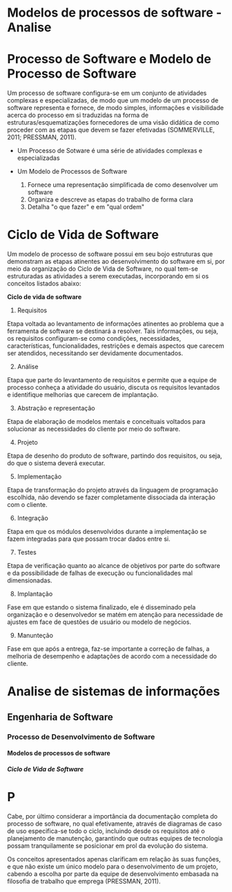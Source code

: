 # Modelos de processos de software - Analise

# Processo de Software e Modelo de Processo de Software

Um processo de software configura-se em um conjunto de atividades complexas e especializadas, de modo que um modelo de um processo de software representa e fornece, de modo simples, informações e visibilidade acerca do processo em si traduzidas na forma de estruturas/esquematizações fornecedores de uma visão didática de como proceder com as etapas que devem se fazer efetivadas (SOMMERVILLE, 2011; PRESSMAN, 2011).


- Um Processo de Sotware é uma série de atividades complexas e especializadas
  
- Um Modelo de Processos de Software 

    1. Fornece uma representação simplificada de como desenvolver um software
    2. Organiza e descreve as etapas do trabalho de forma clara
    3. Detalha "o que fazer" e em "qual ordem"

# Ciclo de Vida de Software

Um modelo de processo de software possui em seu bojo estruturas que demonstram as etapas atinentes ao desenvolvimento do software em si, por meio da organização do Ciclo de Vida de Software, no qual tem-se estruturadas as atividades a serem executadas, incorporando em si os conceitos listados abaixo:


**Ciclo de vida de software**

1. Requisitos

Etapa voltada ao levantamento de informações atinentes ao problema que a ferramenta de software se destinará a resolver. Tais informações, ou seja, os requisitos configuram-se como condições, necessidades, características, funcionalidades, restrições e demais aspectos que carecem ser atendidos, necessitando ser devidamente documentados.

2. Análise

Etapa que parte do levantamento de requisitos e permite que a equipe de processo conheça a atividade do usuário, discuta os requisitos levantados e identifique melhorias que carecem de implantação. 

3. Abstração e representação

Etapa de elaboração de modelos mentais e conceituais voltados para solucionar as necessidades do cliente por meio do software.

4. Projeto

Etapa de desenho do produto de software, partindo dos requisitos, ou seja, do que o sistema deverá executar.

5. Implementação

Etapa de transformação do projeto através da linguagem de programação escolhida, não devendo se fazer completamente dissociada da interação com o cliente.

6. Integração

Etapa em que os módulos desenvolvidos durante a implementação se fazem integradas para que possam trocar dados entre si.

7. Testes

Etapa de verificação quanto ao alcance de objetivos por parte do software e da possibilidade de falhas de execução ou funcionalidades mal dimensionadas.

8. Implantação

Fase em que estando o sistema finalizado, ele é disseminado pela organização e o desenvolvedor se matém em atenção para necessidade de ajustes em face de questões de usuário ou modelo de negócios.

9. Manunteção

Fase em que após a entrega, faz-se importante a correção de falhas, a melhoria de desempenho e adaptações de acordo com a necessidade do cliente.


# Analise de sistemas de informações 
## Engenharia de Software 
### Processo de Desenvolvimento de Software 
#### Modelos de processos de software 
##### Ciclo de Vida de Software


# P

Cabe, por último considerar a importância da documentação completa do processo de software, no qual efetivamente, através de diagramas de caso de uso especifica-se todo o ciclo, incluindo desde os requisitos até o planejamento de manutenção, garantindo que outras equipes de tecnologia possam tranquilamente se posicionar em prol da evolução do sistema.

Os conceitos apresentados apenas clarificam em relação às suas funções, e que não existe um único modelo para o desenvolvimento de um projeto, cabendo a escolha por parte da equipe de desenvolvimento embasada na filosofia de trabalho que emprega (PRESSMAN, 2011).